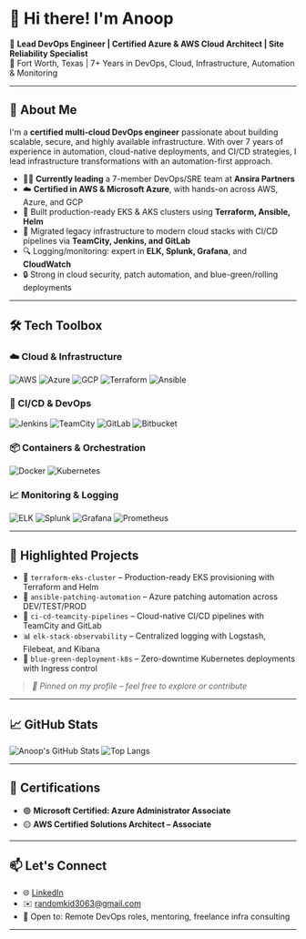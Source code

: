 # 👋 Hi there! I'm Anoop

🚀 **Lead DevOps Engineer | Certified Azure & AWS Cloud Architect | Site Reliability Specialist**  
📍 Fort Worth, Texas | 7+ Years in DevOps, Cloud, Infrastructure, Automation & Monitoring

---

## 🌟 About Me

I'm a **certified multi-cloud DevOps engineer** passionate about building scalable, secure, and highly available infrastructure. With over 7 years of experience in automation, cloud-native deployments, and CI/CD strategies, I lead infrastructure transformations with an automation-first approach.

- 👨‍💻 **Currently leading** a 7-member DevOps/SRE team at **Ansira Partners**
- ☁️ **Certified in AWS & Microsoft Azure**, with hands-on across AWS, Azure, and GCP
- 🧱 Built production-ready EKS & AKS clusters using **Terraform, Ansible, Helm**
- 🚀 Migrated legacy infrastructure to modern cloud stacks with CI/CD pipelines via **TeamCity, Jenkins, and GitLab**
- 🔍 Logging/monitoring: expert in **ELK, Splunk, Grafana**, and **CloudWatch**
- 🔒 Strong in cloud security, patch automation, and blue-green/rolling deployments

---

## 🛠️ Tech Toolbox

### ☁️ Cloud & Infrastructure
![AWS](https://img.shields.io/badge/AWS-232F3E?style=for-the-badge&logo=amazonaws&logoColor=white)
![Azure](https://img.shields.io/badge/Azure-0078D4?style=for-the-badge&logo=microsoftazure&logoColor=white)
![GCP](https://img.shields.io/badge/GCP-4285F4?style=for-the-badge&logo=googlecloud&logoColor=white)
![Terraform](https://img.shields.io/badge/Terraform-623CE4?style=for-the-badge&logo=terraform&logoColor=white)
![Ansible](https://img.shields.io/badge/Ansible-EE0000?style=for-the-badge&logo=ansible&logoColor=white)

### 🚀 CI/CD & DevOps
![Jenkins](https://img.shields.io/badge/Jenkins-D24939?style=for-the-badge&logo=jenkins&logoColor=white)
![TeamCity](https://img.shields.io/badge/TeamCity-000000?style=for-the-badge&logo=teamcity&logoColor=white)
![GitLab](https://img.shields.io/badge/GitLab-FC6D26?style=for-the-badge&logo=gitlab&logoColor=white)
![Bitbucket](https://img.shields.io/badge/Bitbucket-0052CC?style=for-the-badge&logo=bitbucket&logoColor=white)

### 📦 Containers & Orchestration
![Docker](https://img.shields.io/badge/Docker-2496ED?style=for-the-badge&logo=docker&logoColor=white)
![Kubernetes](https://img.shields.io/badge/Kubernetes-326CE5?style=for-the-badge&logo=kubernetes&logoColor=white)

### 📈 Monitoring & Logging
![ELK](https://img.shields.io/badge/ELK-005571?style=for-the-badge&logo=elastic&logoColor=white)
![Splunk](https://img.shields.io/badge/Splunk-000000?style=for-the-badge&logo=splunk&logoColor=white)
![Grafana](https://img.shields.io/badge/Grafana-F46800?style=for-the-badge&logo=grafana&logoColor=white)
![Prometheus](https://img.shields.io/badge/Prometheus-E6522C?style=for-the-badge&logo=prometheus&logoColor=white)

---

## 📌 Highlighted Projects

- 🔧 `terraform-eks-cluster` – Production-ready EKS provisioning with Terraform and Helm  
- 🤖 `ansible-patching-automation` – Azure patching automation across DEV/TEST/PROD  
- 🚀 `ci-cd-teamcity-pipelines` – Cloud-native CI/CD pipelines with TeamCity and GitLab  
- 📊 `elk-stack-observability` – Centralized logging with Logstash, Filebeat, and Kibana  
- 🔁 `blue-green-deployment-k8s` – Zero-downtime Kubernetes deployments with Ingress control

> _🧠 Pinned on my profile – feel free to explore or contribute_

---

## 📈 GitHub Stats

![Anoop's GitHub Stats](https://github-readme-stats.vercel.app/api?username=Sarunar&show_icons=true&theme=radical)
![Top Langs](https://github-readme-stats.vercel.app/api/top-langs/?username=Sarunar&layout=compact&theme=radical)

---

## 📜 Certifications

- 🟢 **Microsoft Certified: Azure Administrator Associate**  
- 🟡 **AWS Certified Solutions Architect – Associate**

---

## 📫 Let's Connect

- 🌐 [LinkedIn](https://www.linkedin.com/in/anoop-p2424/)
- ✉️ randomkid3063@gmail.com
- 💬 Open to: Remote DevOps roles, mentoring, freelance infra consulting

---

